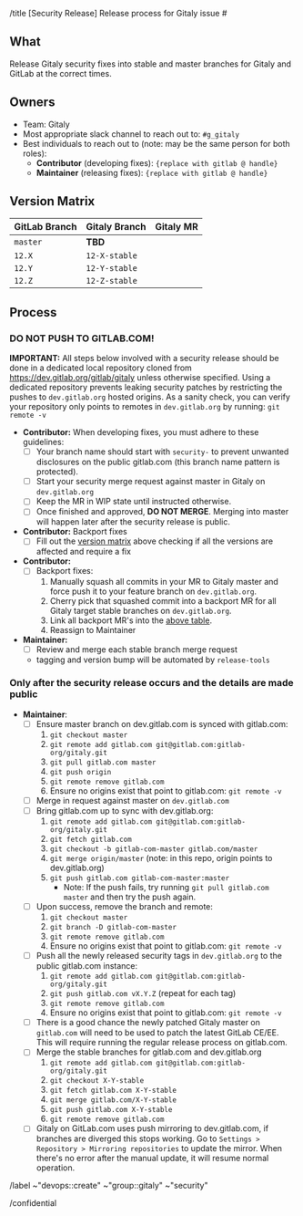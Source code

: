 /title [Security Release] Release process for Gitaly issue #<issue-number>

## What

Release Gitaly security fixes into stable and master branches for Gitaly and
GitLab at the correct times.

## Owners

- Team: Gitaly
- Most appropriate slack channel to reach out to: `#g_gitaly`
- Best individuals to reach out to (note: may be the same person for both roles):
  - **Contributor** (developing fixes): `{replace with gitlab @ handle}`
  - **Maintainer** (releasing fixes): `{replace with gitlab @ handle}`

## Version Matrix

| GitLab Branch | Gitaly Branch  | Gitaly MR          |
|---------------|----------------|--------------------|
| `master`      | **TBD**        | <MR link>          |
| `12.X`        | `12-X-stable`  | <backport MR link> |
| `12.Y`        | `12-Y-stable`  | <backport MR link> |
| `12.Z`        | `12-Z-stable`  | <backport MR link> |

## Process


### DO NOT PUSH TO GITLAB.COM!

**IMPORTANT:** All steps below involved with a security release should be done
in a dedicated local repository cloned from https://dev.gitlab.org/gitlab/gitaly
unless otherwise specified. Using a dedicated repository prevents leaking
security patches by restricting the pushes to `dev.gitlab.org` hosted origins.
As a sanity check, you can verify your repository only points to remotes in
`dev.gitlab.org` by running: `git remote -v`

- **Contributor:** When developing fixes, you must adhere to these guidelines:
   - [ ] Your branch name should start with `security-` to prevent unwanted
     disclosures on the public gitlab.com (this branch name pattern is protected).
   - [ ] Start your security merge request against master in Gitaly on `dev.gitlab.org`
   - [ ] Keep the MR in WIP state until instructed otherwise.
   - [ ] Once finished and approved, **DO NOT MERGE**. Merging into master
     will happen later after the security release is public.
- **Contributor:** Backport fixes
   - [ ] Fill out the [version matrix](#version-matrix) above
     checking if all the versions are affected and require a fix
- **Contributor:**
   - [ ] Backport fixes:
      1. Manually squash all commits in your MR to Gitaly master and force push it to your feature branch on `dev.gitlab.org`.
      1. Cherry pick that squashed commit into a backport MR for all Gitaly target stable branches on `dev.gitlab.org`.
      1. Link all backport MR's into the [above table](#version-matrix).
      1. Reassign to Maintainer
- **Maintainer:**
    - [ ] Review and merge each stable branch merge request
    - tagging and version bump will be automated by `release-tools`

### Only after the security release occurs and the details are made public

- **Maintainer**:
   - [ ] Ensure master branch on dev.gitlab.com is synced with gitlab.com:
      1. `git checkout master`
      1. `git remote add gitlab.com git@gitlab.com:gitlab-org/gitaly.git`
      1. `git pull gitlab.com master`
      1. `git push origin`
      1. `git remote remove gitlab.com`
      1. Ensure no origins exist that point to gitlab.com: `git remote -v`
   - [ ] Merge in request against master on `dev.gitlab.com`
   - [ ] Bring gitlab.com up to sync with dev.gitlab.org:
      1. `git remote add gitlab.com git@gitlab.com:gitlab-org/gitaly.git`
      1. `git fetch gitlab.com`
      1. `git checkout -b gitlab-com-master gitlab.com/master`
      1. `git merge origin/master` (note: in this repo, origin points to dev.gitlab.org)
      1. `git push gitlab.com gitlab-com-master:master`
          - Note: If the push fails, try running `git pull gitlab.com master`
            and then try the push again.
   - [ ] Upon success, remove the branch and remote:
      1. `git checkout master`
      1. `git branch -D gitlab-com-master`
      1. `git remote remove gitlab.com`
      1. Ensure no origins exist that point to gitlab.com: `git remote -v`
   - [ ] Push all the newly released security tags in
   `dev.gitlab.org` to the public gitlab.com instance:
      1. `git remote add gitlab.com git@gitlab.com:gitlab-org/gitaly.git`
      1. `git push gitlab.com vX.Y.Z` (repeat for each tag)
      1. `git remote remove gitlab.com`
      1. Ensure no origins exist that point to gitlab.com: `git remote -v`
   - [ ] There is a good chance the newly patched Gitaly master
     on `gitlab.com` will need to be used to patch the latest GitLab CE/EE.
     This will require running the regular release process on gitlab.com.
   - [ ] Merge the stable branches for gitlab.com and dev.gitlab.org
      1. `git remote add gitlab.com git@gitlab.com:gitlab-org/gitaly.git`
      1. `git checkout X-Y-stable`
      1. `git fetch gitlab.com X-Y-stable`
      1. `git merge gitlab.com/X-Y-stable`
      1. `git push gitlab.com X-Y-stable`
      1. `git remote remove gitlab.com`
   - [ ] Gitaly on GitLab.com uses push mirroring to dev.gitlab.com, if branches
   are diverged this stops working. Go to `Settings > Repository > Mirroring repositories`
   to update the mirror. When there's no error after the manual update, it will
   resume normal operation.

[gitaly-ce-version]: https://gitlab.com/gitlab-org/gitlab-ce/blob/master/GITALY_SERVER_VERSION
[gitlab-sec-process]: https://gitlab.com/gitlab-org/release/docs/blob/master/general/security/developer.md

/label ~"devops::create" ~"group::gitaly" ~"security"

/confidential
